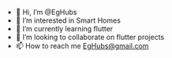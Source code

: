 - 👋 Hi, I’m @EgHubs
- 👀 I’m interested in Smart Homes
- 🌱 I’m currently learning flutter
- 💞️ I’m looking to collaborate on flutter projects
- 📫 How to reach me EgHubs@gmail.com

<!---
EgHubs/EgHubs is a ✨ special ✨ repository because its `README.md` (this file) appears on your GitHub profile.
You can click the Preview link to take a look at your changes.
--->
